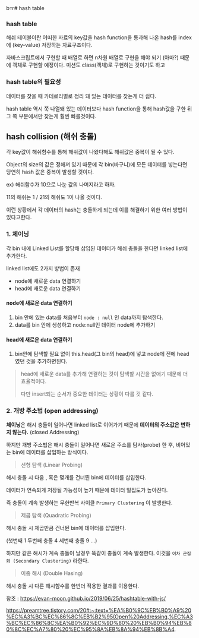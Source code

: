 bㅠ# hash table

### hash table

해쉬 테이블이란 어떠한 자료의 key값을 hash function을 통과해 나온 hash를 index에 (key-value) 저장하는 자료구조이다.

자바스크립트에서 구현할 때 배열로 하면 n차원 배열로 구현을 해야 되기 (아마?) 때문에 객체로 구현할 예정이다. 미션도 class(객체)로 구현하는 것이기도 하고

### hash table의 필요성

데이터를 찾을 때 카테로리별로 정리 돼 있는 데이터를 찾는게 더 쉽다.

hash table 역시 쭉 나열돼 있는 데이터보다 hash function을 통해 hash값을 구한 뒤 그 쪽 부분에서만 찾는게 훨씬 빠를것이다.

## hash collision (해쉬 충돌)

각 key값이 해쉬함수를 통해 해쉬값이 나왔다해도 해쉬값은 중복이 될 수 있다.

Object의 size의 값은 정해져 있기 때문에 각 bin(바구니)에 모든 데이터를 넣는다면 당연히 hash 값은 중복이 발생할 것이다.

ex)
해쉬함수가 10으로 나눈 값의 나머지라고 하자.

11의 해쉬는 1 / 21의 해쉬도 1이 나올 것이다.

이런 상황에서 각 데이터의 hash는 충돌하게 되는데 이를 해결하기 위한 여러 방법이 있다고한다.

### 1. 체이닝

각 bin 내에 Linked List를 할당해 삽입된 데이터가 해쉬 충돌을 한다면 linked list에 추가한다.

linked list에도 2가지 방법이 존재

- node에 새로운 data 연결하기
- head에 새로운 data 연결하기

#### node에 새로운 data 연결하기

1. bin 안에 있는 data를 처음부터 `node : null` 인 data까지 탐색한다.
2. data를 bin 안에 생성하고 node:null인 데이터 node에 추가하기

#### head에 새로운 data 연결하기

1. bin안에 탐색할 필요 없이 this.head(그 bin의 head)에 넣고 node에 전에 head였던 것을 추가하면된다.

> head에 새로운 data를 추가해 연결하는 것이 탐색할 시간을 없애기 때문에 더 효율적이다.
>
> 다만 insert되는 순서가 중요한 데이터는 상황이 다를 것 같다.

### 2. 개방 주소법 (open addressing)

**체이닝**은 해시 충돌이 일어나면 linked list로 이어가기 때문에 **데이터의 주소값은 변하지 않는다.** (closed Addressing)

하지만 개방 주소법은 해시 충돌이 일어나면 새로운 주소를 탐사(probe) 한 후, 비어있는 bin에 데이터를 삽입하는 방식이다.

> 선형 탐색 (Linear Probing)

해시 충돌 시 다음 , 혹은 몇개를 건너뛴 bin에 데이터를 삽입한다.

데이터가 연속되게 저장될 가능성이 높기 때문에 데이터 밀집도가 높아진다.

즉 충돌이 계속 발생하는 무한반복 사이클 `Primary Clustering` 이 발생한다.

> 제곱 탐색 (Quadratic Probing)

해시 충돌 시 제곱만큼 건너뛴 bin에 데이터를 삽입한다.

(첫번째 1 두번째 충돌 4 세번째 충돌 9 ...)

하지만 같은 해시가 계속 충돌이 날경우 똑같이 충돌이 계속 발생한다. 이것을 `이차 군집화 (Secondary Clustering)` 라한다.

> 이중 해시 (Double Hasing)

해시 충돌 시 다른 해시함수를 한번더 적용한 결과를 이용한다.

참조 :
https://evan-moon.github.io/2019/06/25/hashtable-with-js/

https://preamtree.tistory.com/20#:~:text=%EA%B0%9C%EB%B0%A9%20%EC%A3%BC%EC%86%8C%EB%B2%95(Open%20Addressing,%EC%A3%BC%EC%86%8C%EA%B0%92%EC%9D%80%20%EB%B0%94%EB%80%8C%EC%A7%80%20%EC%95%8A%EB%8A%94%EB%8B%A4.
